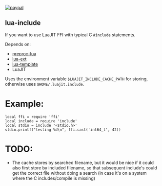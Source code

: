 [![paypal](https://www.paypalobjects.com/en_US/i/btn/btn_donateCC_LG.gif)](https://www.paypal.com/cgi-bin/webscr?cmd=_s-xclick&hosted_button_id=KYWUWS86GSFGL)

## lua-include

If you want to use LuaJIT FFI with typical C `#include` statements.

Depends on:
- [preproc-lua](https://github.com/thenumbernine/preproc-lua)
- [lua-ext](https://github.com/thenumbernine/lua-ext)
- [lua-template](https://github.com/thenumbernine/lua-template)
- LuaJIT

Uses the environment variable `$LUAJIT_INCLUDE_CACHE_PATH` for storing, otherwise uses `$HOME/.luajit.include`.

# Example:
```
local ffi = require 'ffi'
local include = require 'include'
local stdio = include '<stdio.h>'
stdio.printf("testing %d\n", ffi.cast('int64_t', 42))
```

# TODO:

- The cache stores by searched filename, but it would be nice if it could also first store by included filename, so that subsequent include's could get the correct file without doing a search (in case it's on a system where the C includes/compile is missing)
